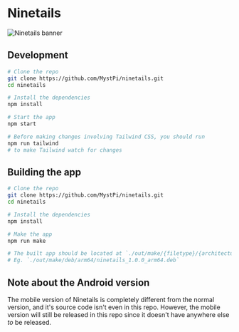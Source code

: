 # Ninetails

![Ninetails banner](https://user-images.githubusercontent.com/86574651/143719384-d3effe33-9f91-4da8-8a6a-01c7fb615062.png)


## Development
```bash
# Clone the repo
git clone https://github.com/MystPi/ninetails.git
cd ninetails

# Install the dependencies
npm install

# Start the app
npm start

# Before making changes involving Tailwind CSS, you should run
npm run tailwind
# to make Tailwind watch for changes
```

## Building the app
```bash
# Clone the repo
git clone https://github.com/MystPi/ninetails.git
cd ninetails

# Install the dependencies
npm install

# Make the app
npm run make

# The built app should be located at `./out/make/{filetype}/{architecture}/{filename}.{filetype}`
# Eg. `./out/make/deb/arm64/ninetails_1.0.0_arm64.deb`
```

## Note about the Android version
The mobile version of Ninetails is completely different from the normal version, and it's source code isn't even in this repo. However, the mobile version will still be released in this repo since it doesn't have anywhere else *to* be released.

